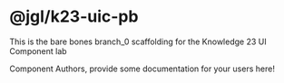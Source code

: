 @jgl/k23-uic-pb
===============================================
This is the bare bones branch_0 scaffolding for the Knowledge 23 UI Component lab

Component Authors, provide some documentation for your users here!